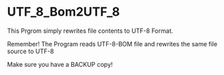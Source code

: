# UTF_8_Bom2UTF_8
This Prgrom simply rewrites file contents to UTF-8 Format.

Remember! The Program reads UTF-8-BOM file and rewrites the same file source to UTF-8

Make sure you have a BACKUP copy!

